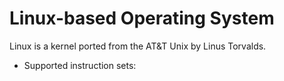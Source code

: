 # Linux-based Operating System

Linux is a kernel ported from the AT&T Unix by Linus Torvalds.

- Supported instruction sets: